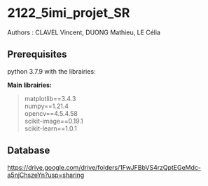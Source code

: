 # 2122_5imi_projet_SR

Authors : CLAVEL Vincent, DUONG Mathieu, LE Célia

## Prerequisites

python 3.7.9 with the librairies:

**Main librairies:**

> matplotlib==3.4.3 \
> numpy==1.21.4 \
> opencv==4.5.4.58 \
> scikit-image==0.19.1 \
> scikit-learn==1.0.1 

## Database

https://drive.google.com/drive/folders/1FwJFBbVS4rzQptEGeMdc-a5njChszeYn?usp=sharing

